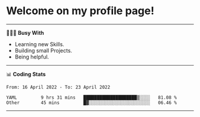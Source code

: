 # Welcome on my profile page!
<!-- print(("dralla"[::-1]+"s").capitalize()) -->

---
👨🏻‍💻 **Busy With**
* Learning new Skills.
* Building small Projects.
* Being helpful.

---
📊 **Coding Stats**
<!--START_SECTION:waka-->

```text
From: 16 April 2022 - To: 23 April 2022

YAML         9 hrs 31 mins   ████████████████████▒░░░░   81.08 %
Other        45 mins         █▓░░░░░░░░░░░░░░░░░░░░░░░   06.46 %
```

<!--END_SECTION:waka-->
---
